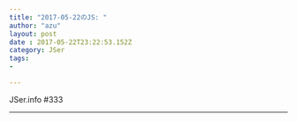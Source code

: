```yaml
---
title: "2017-05-22のJS: "
author: "azu"
layout: post
date : 2017-05-22T23:22:53.152Z
category: JSer
tags:
-

---
```


JSer.info #333

----

